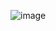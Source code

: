 ![image](https://github.com/CHIJUNEE/8-sprint-mission-fe/blob/part1-원치준/Img/sprint1_landingpage.png)
